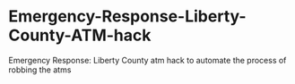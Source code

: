 # Emergency-Response-Liberty-County-ATM-hack
Emergency Response: Liberty County atm hack to automate the process of robbing the atms
